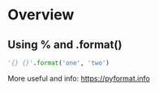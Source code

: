 # Overview

## Using % and .format()

```python
'{} {}'.format('one', 'two')
```
More useful and info: https://pyformat.info
